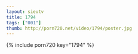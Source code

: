 ```yaml
--- 
layout: sieutv
title: 1794
tags: ["001"]
thumb: http://porn720.net/video/1794/poster.jpg
---
```

{% include porn720 key="1794" %} 
